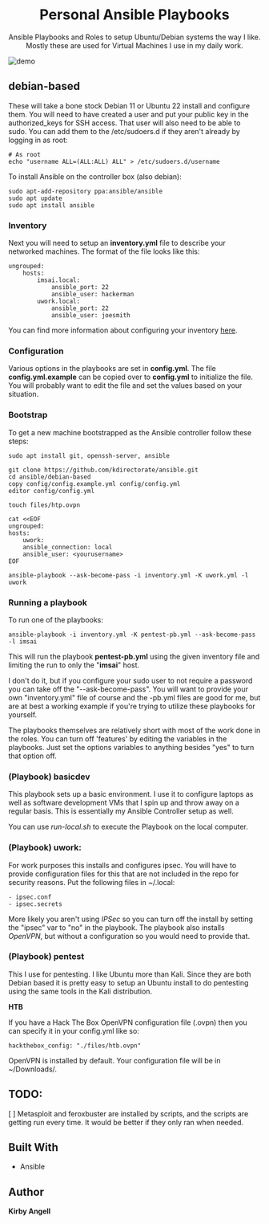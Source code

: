 <h1 align="center">Personal Ansible Playbooks</h1>

<p align="center">Ansible Playbooks and Roles to setup Ubuntu/Debian systems the way I like.
Mostly these are used for Virtual Machines I use in my daily work.</p>

![demo](./assets/demo.gif)

## debian-based

These will take a bone stock Debian 11 or Ubuntu 22 install and configure them.
You will need to have created a user and put your public key in the authorized_keys
for SSH access. That user will also need to be able to sudo. You can add them to
the /etc/sudoers.d if they aren't already by logging in as root:

    # As root
    echo "username ALL=(ALL:ALL) ALL" > /etc/sudoers.d/username

To install Ansible on the controller box (also debian):

    sudo apt-add-repository ppa:ansible/ansible
    sudo apt update
    sudo apt install ansible

### Inventory
Next you will need to setup an __inventory.yml__ file to describe your networked
machines. The format of the file looks like this:

    ungrouped:
        hosts:
            imsai.local:
                ansible_port: 22	
                ansible_user: hackerman
            uwork.local:
                ansible_port: 22	
                ansible_user: joesmith

You can find more information about configuring your inventory [here](https://docs.ansible.com/ansible/latest/inventory_guide/intro_inventory.html#inventory-basics-formats-hosts-and-groups).

### Configuration
Various options in the playbooks are set in __config.yml__. The file
__config.yml.example__ can be copied over to __config.yml__ to initialize
the file. You will probably want to edit the file and set the values based
on your situation.

### Bootstrap
To get a new machine bootstrapped as the Ansible controller follow these steps:

    sudo apt install git, openssh-server, ansible

    git clone https://github.com/kdirectorate/ansible.git
    cd ansible/debian-based
    copy config/config.example.yml config/config.yml
    editor config/config.yml

    touch files/htp.ovpn

    cat <<EOF
    ungrouped:
    hosts:
        uwork:
        ansible_connection: local 
        ansible_user: <yourusername>
    EOF

    ansible-playbook --ask-become-pass -i inventory.yml -K uwork.yml -l uwork


### Running a playbook
To run one of the playbooks:

    ansible-playbook -i inventory.yml -K pentest-pb.yml --ask-become-pass -l imsai

This will run the playbook __pentest-pb.yml__ using the given inventory file and 
limiting the run to only the "__imsai__" host.

I don't do it, but if you configure your sudo user to not require a password you
can take off the "--ask-become-pass". You will want to provide your own "inventory.yml"
file of course and the -pb.yml files are good for me, but are at best a working example
if you're trying to utilize these playbooks for yourself.

The playbooks themselves are relatively short with most of the work done in the
roles. You can turn off 'features' by editing the variables in the playbooks. Just
set the options variables to anything besides "yes" to turn that option off.

### (Playbook) basicdev

This playbook sets up a basic environment. I use it to configure
laptops as well as software development VMs that I spin up and throw
away on a regular basis. This is essentially my Ansible Controller
setup as well.

You can use *run-local.sh* to execute the Playbook on the local
computer.

### (Playbook) uwork:

For work purposes this installs and configures ipsec. You will have to
provide configuration files for this that are not included in the repo for
security reasons. Put the following files in ~/.local:

    - ipsec.conf
    - ipsec.secrets

More likely you aren't using _IPSec_ so you can turn off the install by setting the 
"ipsec" var to "no" in the playbook. The playbook also installs _OpenVPN_, but without
a configuration so you would need to provide that.

### (Playbook) pentest

This I use for pentesting. I like Ubuntu more than Kali. Since they are both Debian
based it is pretty easy to setup an Ubuntu install to do pentesting using the same
tools in the Kali distribution.

__HTB__

If you have a Hack The Box OpenVPN configuration file (.ovpn) then you can specify
it in your config.yml like so:

    hackthebox_config: "./files/htb.ovpn"

OpenVPN is installed by default. Your configuration file will be in ~/Downloads/.

## TODO:

[ ] Metasploit and feroxbuster are installed by scripts, and the scripts are
getting run every time. It would be better if they only ran when needed.

## Built With
- Ansible

## Author
**Kirby Angell**
